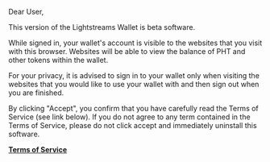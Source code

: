 Dear User,

This version of the Lightstreams Wallet is beta software. 

While signed in, your wallet's account is visible to the websites that you visit with this browser. Websites will be able to view the balance of PHT and other tokens within the wallet.

For your privacy, it is advised to sign in to your wallet only when visiting the websites that you would like to use your wallet with and then sign out when you are finished.

By clicking "Accept", you confirm that you have carefully read the Terms of Service (see link below). If you do not agree to any term contained in the Terms of Service, please do not click accept and immediately uninstall this software.

**[Terms of Service](https://github.com/lightstreams-network/lightstreams-wallet/wiki/Terms-of-Service)**
